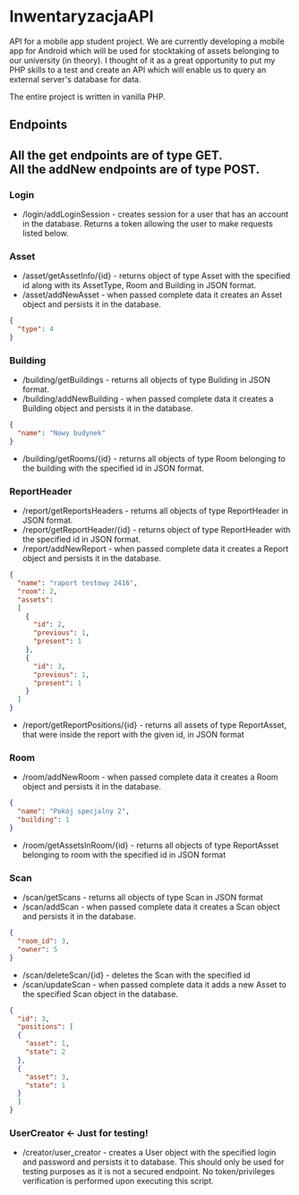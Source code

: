 # InwentaryzacjaAPI
API for a mobile app student project. We are currently developing a 
mobile app for Android which will be used for stocktaking of assets 
belonging to our university (in theory). I thought of it as a great
opportunity to put my PHP skills to a test and create an API which
will enable us to query an external server's database for data.

The entire project is written in vanilla PHP.

## Endpoints
All the get endpoints are of type GET.  
All the addNew endpoints are of type POST.
-----------------------------------------------------
### Login
* /login/addLoginSession - creates session for a user that has an
account in the database. Returns a token allowing the user
to make requests listed below.
### Asset
* /asset/getAssetInfo/{id} - returns object of type Asset with
 the specified id along with its AssetType, Room and Building
 in JSON format.
* /asset/addNewAsset - when passed complete data it creates
 an Asset object and persists it in the database.
```json
{
  "type": 4 
}
```
 ### Building
 * /building/getBuildings - returns all objects of type Building in JSON
 format.
 * /building/addNewBuilding - when passed complete data it creates
  a Building object and persists it in the database.
```json
{
  "name": "Nowy budynek"
}
```
 * /building/getRooms/{id} - returns all objects of type 
   Room belonging to the building with the specified id in JSON format.
 ### ReportHeader
  * /report/getReportsHeaders - returns all objects of type ReportHeader
   in JSON format.
  * /report/getReportHeader/{id} - returns object of type ReportHeader
   with the specified id in JSON format.
  * /report/addNewReport - when passed complete data it creates
   a Report object and persists it in the database.
```json
{
  "name": "raport testowy 2416",
  "room": 2,
  "assets":
  [
    {
      "id": 2,
      "previous": 1,
      "present": 1
    },
    {
      "id": 3,
      "previous": 1,
      "present": 1
    }
  ]
}
```
  * /report/getReportPositions/{id} - returns all assets
    of type ReportAsset, that were inside the report with the given
    id, in JSON format
  ### Room
  * /room/addNewRoom - when passed complete data it creates
  a Room object and persists it in the database.
```json
{
  "name": "Pokój specjalny 2",
  "building": 1
}
```
  * /room/getAssetsInRoom/{id} - returns all objects
    of type ReportAsset belonging to room with the specified id 
    in JSON format 
  ### Scan
  * /scan/getScans - returns all objects of type Scan in JSON format
  * /scan/addScan - when passed complete data it creates a Scan object and persists it in the database.
```json
{
  "room_id": 3,
  "owner": 5
}
```
  * /scan/deleteScan/{id} - deletes the Scan with the specified id
  * /scan/updateScan - when passed complete data it adds a new Asset to the specified Scan object in the database.
```json
{
  "id": 3,
  "positions": [
  {
    "asset": 1,
    "state": 2
  },
  {
    "asset": 3,
    "state": 1
  }
  ]
}
```
  ### UserCreator <- Just for testing!
  * /creator/user_creator - creates a User object with 
 the specified login and password and persists it to database.
 This should only be used for testing purposes as it is not 
 a secured endpoint. No token/privileges verification is performed
 upon executing this script.
